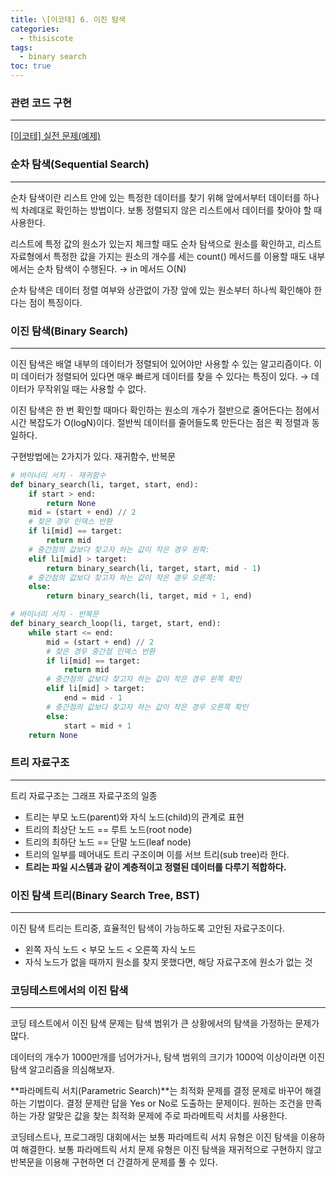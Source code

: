 ```yaml
---
title: \[이코테] 6. 이진 탐색
categories: 
  - thisiscote
tags: 
  - binary search
toc: true
---
```


### 관련 코드 구현

---

[[이코테] 실전 문제(예제)](http://akgop.github.io/thisiscote/thisiscote_61/)

### 순차 탐색(Sequential Search)

---

순차 탐색이란 리스트 안에 있는 특정한 데이터를 찾기 위해 앞에서부터 데이터를 하나씩 차례대로 확인하는 방법이다. 보통 정렬되지 않은 리스트에서 데이터를 찾아야 할 때 사용한다.

리스트에 특정 값의 원소가 있는지 체크할 때도 순차 탐색으로 원소를 확인하고, 리스트 자료형에서 특정한 값을 가지는 원소의 개수를 세는 count() 메서드를 이용할 때도 내부에서는 순차 탐색이 수행된다. → in 메서드 O(N)

순차 탐색은 데이터 정렬 여부와 상관없이 가장 앞에 있는 원소부터 하나씩 확인해야 한다는 점이 특징이다.

### 이진 탐색(Binary Search)

---

이진 탐색은 배열 내부의 데이터가 정렬되어 있어야만 사용할 수 있는 알고리즘이다. 이미 데이터가 정렬되어 있다면 매우 빠르게 데이터를 찾을 수 있다는 특징이 있다. → 데이터가 무작위일 때는 사용할 수 없다.

이진 탐색은 한 번 확인할 때마다 확인하는 원소의 개수가 절반으로 줄어든다는 점에서 시간 복잡도가 O(logN)이다. 절반씩 데이터를 줄어들도록 만든다는 점은 퀵 정렬과 동일하다.

구현방법에는 2가지가 있다. 재귀함수, 반복문

```python
# 바이너리 서치 - 재귀함수
def binary_search(li, target, start, end):
    if start > end:
        return None
    mid = (start + end) // 2
    # 찾은 경우 인덱스 반환
    if li[mid] == target:
        return mid
    # 중간점의 값보다 찾고자 하는 값이 작은 경우 왼쪽:
    elif li[mid] > target:
        return binary_search(li, target, start, mid - 1)
    # 중간점의 값보다 찾고자 하는 값이 작은 경우 오른쪽:
    else:
        return binary_search(li, target, mid + 1, end)
```

```python
# 바이너리 서치 - 반복문
def binary_search_loop(li, target, start, end):
    while start <= end:
        mid = (start + end) // 2
        # 찾은 경우 중간점 인덱스 반환
        if li[mid] == target:
            return mid
        # 중간점의 값보다 찾고자 하는 값이 작은 경우 왼쪽 확인
        elif li[mid] > target:
            end = mid - 1
        # 중간점의 값보다 찾고자 하는 값이 작은 경우 오른쪽 확인
        else:
            start = mid + 1
    return None
```

### 트리 자료구조

---

트리 자료구조는 그래프 자료구조의 일종

- 트리는 부모 노드(parent)와 자식 노드(child)의 관계로 표현
- 트리의 최상단 노드 == 루트 노드(root node)
- 트리의 최하단 노드 == 단말 노드(leaf node)
- 트리의 일부를 떼어내도 트리 구조이며 이를 서브 트리(sub tree)라 한다.
- **트리는 파일 시스템과 같이 계층적이고 정렬된 데이터를 다루기 적합하다.**

### 이진 탐색 트리(Binary Search Tree, BST)

---

이진 탐색 트리는 트리중, 효율적인 탐색이 가능하도록 고안된 자료구조이다.

- 왼쪽 자식 노드 < 부모 노드 < 오른쪽 자식 노드
- 자식 노드가 없을 때까지 원소를 찾지 못했다면, 해당 자료구조에 원소가 없는 것

### 코딩테스트에서의 이진 탐색

---

코딩 테스트에서 이진 탐색 문제는 탐색 범위가 큰 상황에서의 탐색을 가정하는 문제가 많다.

데이터의 개수가 1000만개를 넘어가거나, 탐색 범위의 크기가 1000억 이상이라면 이진 탐색 알고리즘을 의심해보자.

**파라메트릭 서치(Parametric Search)**는 최적화 문제를 결정 문제로 바꾸어 해결하는 기법이다. 결정 문제란 답을 Yes or No로 도출하는 문제이다. 원하는 조건을 만족하는 가장 알맞은 값을 찾는 최적화 문제에 주로 파라메트릭 서치를 사용한다.

코딩테스트나, 프로그래밍 대회에서는 보통 파라메트릭 서치 유형은 이진 탐색을 이용하여 해결한다. 보통 파라메트릭 서치 문제 유형은 이진 탐색을 재귀적으로 구현하지 않고 반복문을 이용해 구현하면 더 간결하게 문제를 풀 수 있다.